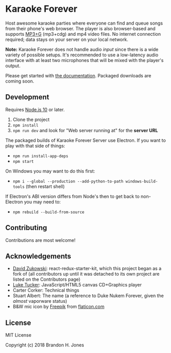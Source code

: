 # Karaoke Forever

Host awesome karaoke parties where everyone can find and queue songs from their phone's web browser.  The player is also browser-based and supports [MP3+G](https://en.wikipedia.org/wiki/MP3%2BG) (mp3+cdg) and mp4 video files. No internet connection required; data stays on your server on your local network.

**Note:** Karaoke Forever does not handle audio *input* since there is a wide variety of possible setups. It's recommended to use a low-latency audio interface with at least two microphones that will be mixed with the player's output.

Please get started with [the documentation](https://www.karaoke-forever.com/docs). Packaged downloads are coming soon.

## Development

Requires [Node.js 10](https://nodejs.org/en/) or later.

1. Clone the project
2. `npm install`
3. `npm run dev` and look for "Web server running at" for the **server URL**

The packaged builds of Karaoke Forever Server use Electron. If you want to play with that side of things:

- `npm run install-app-deps`
- `npm start`

On Windows you may want to do this first:

- `npm i --global --production --add-python-to-path windows-build-tools` (then restart shell)

If Electron's ABI version differs from Node's then to get back to non-Electron you may need to:

- `npm rebuild --build-from-source`

## Contributing

Contributions are most welcome!

## Acknowledgements

- [David Zukowski](https://zuko.me): react-redux-starter-kit, which this project began as a fork of (all contributors up until it was detached to its own project are listed on the Contributors page)
- [Luke Tucker](https://github.com/ltucker/): JavaScript/HTML5 canvas CD+Graphics player
- Carter Corker: Technical things
- Stuart Albert: The name (a reference to Duke Nukem Forever, given the *almost* vaporware status)
- B&W mic icon by [Freepik](http://www.freepik.com/) from [flaticon.com](http://www.flaticon.com/)

## License

MIT License

Copyright (c) 2018 Brandon H. Jones
